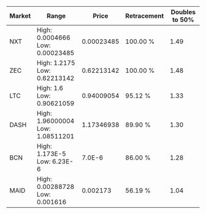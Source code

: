 | Market | Range | Price| Retracement | Doubles to 50% |
| --- | --- | --- | --- | --- |
| NXT | High: 0.0004666<br />Low: 0.00023485 | 0.00023485 | 100.00 % | 1.49 |
| ZEC | High: 1.2175<br />Low: 0.62213142 | 0.62213142 | 100.00 % | 1.48 |
| LTC | High: 1.6<br />Low: 0.90621059 | 0.94009054 | 95.12 % | 1.33 |
| DASH | High: 1.96000004<br />Low: 1.08511201 | 1.17346938 | 89.90 % | 1.30 |
| BCN | High: 1.173E-5<br />Low: 6.23E-6 | 7.0E-6 | 86.00 % | 1.28 |
| MAID | High: 0.00288728<br />Low: 0.001616 | 0.002173 | 56.19 % | 1.04 |

